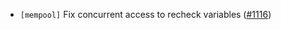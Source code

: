 - `[mempool]` Fix concurrent access to recheck variables
  ([\#1116](https://github.com/cometbft/cometbft/pull/1116))
